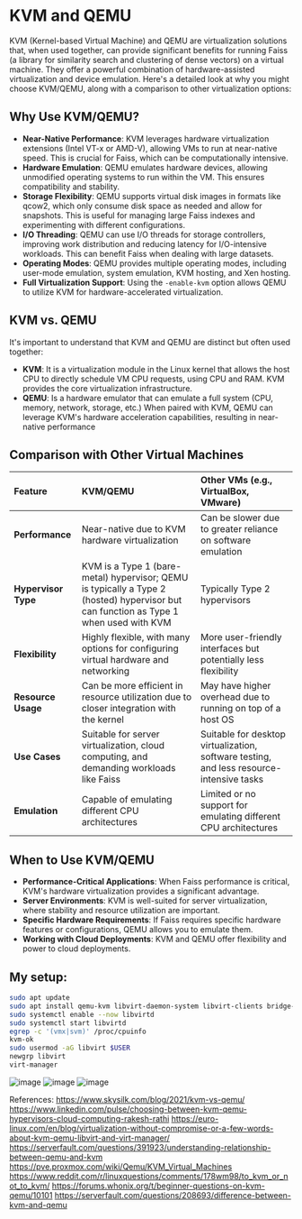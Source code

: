 # KVM and QEMU
KVM (Kernel-based Virtual Machine) and QEMU are virtualization solutions that, when used together, can provide significant benefits for running Faiss (a library for similarity search and clustering of dense vectors) on a virtual machine. They offer a powerful combination of hardware-assisted virtualization and device emulation. Here's a detailed look at why you might choose KVM/QEMU, along with a comparison to other virtualization options:

## Why Use KVM/QEMU?

*   **Near-Native Performance**: KVM leverages hardware virtualization extensions (Intel VT-x or AMD-V), allowing VMs to run at near-native speed. This is crucial for Faiss, which can be computationally intensive.
*   **Hardware Emulation**: QEMU emulates hardware devices, allowing unmodified operating systems to run within the VM. This ensures compatibility and stability.
*   **Storage Flexibility**: QEMU supports virtual disk images in formats like qcow2, which only consume disk space as needed and allow for snapshots. This is useful for managing large Faiss indexes and experimenting with different configurations.
*   **I/O Threading**: QEMU can use I/O threads for storage controllers, improving work distribution and reducing latency for I/O-intensive workloads. This can benefit Faiss when dealing with large datasets.
*   **Operating Modes**: QEMU provides multiple operating modes, including user-mode emulation, system emulation, KVM hosting, and Xen hosting.
*   **Full Virtualization Support**: Using the `-enable-kvm` option allows QEMU to utilize KVM for hardware-accelerated virtualization.

## KVM vs. QEMU

It's important to understand that KVM and QEMU are distinct but often used together:

*   **KVM**: It is a virtualization module in the Linux kernel that allows the host CPU to directly schedule VM CPU requests, using CPU and RAM. KVM provides the core virtualization infrastructure.
*   **QEMU**: Is a hardware emulator that can emulate a full system (CPU, memory, network, storage, etc.) When paired with KVM, QEMU can leverage KVM's hardware acceleration capabilities, resulting in near-native performance

## Comparison with Other Virtual Machines

| Feature             | KVM/QEMU                                                                                                                                                                                                                                      | Other VMs (e.g., VirtualBox, VMware)                                                                                                                                        |
| :------------------ | :---------------------------------------------------------------------------------------------------------------------------------------------------------------------------------------------------------------------------------------------- | :----------------------------------------------------------------------------------------------------------------------------------------------------------------------------- |
| **Performance**     | Near-native due to KVM hardware virtualization                                                                                                                                                                                          | Can be slower due to greater reliance on software emulation                                                                                                                   |
| **Hypervisor Type** | KVM is a Type 1 (bare-metal) hypervisor; QEMU is typically a Type 2 (hosted) hypervisor but can function as Type 1 when used with KVM                                                                                                   | Typically Type 2 hypervisors                                                                                                                                            |
| **Flexibility**     | Highly flexible, with many options for configuring virtual hardware and networking                                                                                                                                                         | More user-friendly interfaces but potentially less flexibility                                                                                                               |
| **Resource Usage**  | Can be more efficient in resource utilization due to closer integration with the kernel                                                                                                                                                | May have higher overhead due to running on top of a host OS                                                                                                               |
| **Use Cases**       | Suitable for server virtualization, cloud computing, and demanding workloads like Faiss                                                                                                                                                  | Suitable for desktop virtualization, software testing, and less resource-intensive tasks                                                                                       |
| **Emulation**       | Capable of emulating different CPU architectures                                                                                                                                                                                            | Limited or no support for emulating different CPU architectures                                                                                                               |

## When to Use KVM/QEMU

*   **Performance-Critical Applications**: When Faiss performance is critical, KVM's hardware virtualization provides a significant advantage.
*   **Server Environments**: KVM is well-suited for server virtualization, where stability and resource utilization are important.
*   **Specific Hardware Requirements**: If Faiss requires specific hardware features or configurations, QEMU allows you to emulate them.
*   **Working with Cloud Deployments**: KVM and QEMU offer flexibility and power to cloud deployments.

## My setup:
```bash
sudo apt update
sudo apt install qemu-kvm libvirt-daemon-system libvirt-clients bridge-utils virt-manager -y
sudo systemctl enable --now libvirtd
sudo systemctl start libvirtd
egrep -c '(vmx|svm)' /proc/cpuinfo
kvm-ok
sudo usermod -aG libvirt $USER
newgrp libvirt
virt-manager
```
![image](https://github.com/user-attachments/assets/c31fd087-a485-45a8-9aa2-73ccd9096040)
![image](https://github.com/user-attachments/assets/9097a19c-1a6f-48c5-814b-379ce34b3bf1)
![image](https://github.com/user-attachments/assets/be60681d-5581-4443-83d1-ab4ad3339fec)



References:
https://www.skysilk.com/blog/2021/kvm-vs-qemu/
https://www.linkedin.com/pulse/choosing-between-kvm-qemu-hypervisors-cloud-computing-rakesh-rathi
https://euro-linux.com/en/blog/virtualization-without-compromise-or-a-few-words-about-kvm-qemu-libvirt-and-virt-manager/
https://serverfault.com/questions/391923/understanding-relationship-between-qemu-and-kvm
https://pve.proxmox.com/wiki/Qemu/KVM_Virtual_Machines
https://www.reddit.com/r/linuxquestions/comments/178wm98/to_kvm_or_not_to_kvm/
https://forums.whonix.org/t/beginner-questions-on-kvm-qemu/10101
https://serverfault.com/questions/208693/difference-between-kvm-and-qemu
